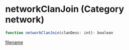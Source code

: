 # networkClanJoin (Category network)

```js
function networkClanJoin(clanDesc: int): boolean
```

[filename](networkClanJoin_m.md ':include')